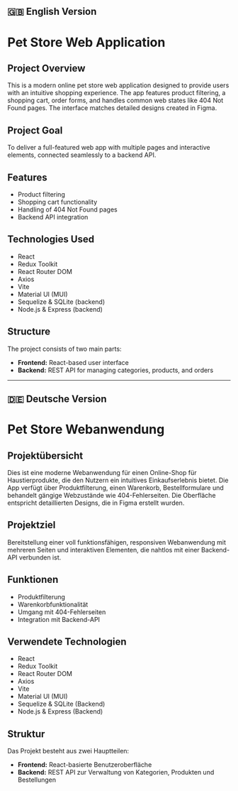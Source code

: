 ## 🇬🇧 English Version

# Pet Store Web Application

## Project Overview

This is a modern online pet store web application designed to provide users with an intuitive shopping experience. The app features product filtering, a shopping cart, order forms, and handles common web states like 404 Not Found pages. The interface matches detailed designs created in Figma.

## Project Goal

To deliver a full-featured web app with multiple pages and interactive elements, connected seamlessly to a backend API.

## Features

* Product filtering
* Shopping cart functionality
* Handling of 404 Not Found pages
* Backend API integration

## Technologies Used

* React
* Redux Toolkit
* React Router DOM
* Axios
* Vite
* Material UI (MUI)
* Sequelize & SQLite (backend)
* Node.js & Express (backend)

## Structure

The project consists of two main parts:

* **Frontend:** React-based user interface
* **Backend:** REST API for managing categories, products, and orders

---

## 🇩🇪 Deutsche Version

# Pet Store Webanwendung

## Projektübersicht

Dies ist eine moderne Webanwendung für einen Online-Shop für Haustierprodukte, die den Nutzern ein intuitives Einkaufserlebnis bietet. Die App verfügt über Produktfilterung, einen Warenkorb, Bestellformulare und behandelt gängige Webzustände wie 404-Fehlerseiten. Die Oberfläche entspricht detaillierten Designs, die in Figma erstellt wurden.

## Projektziel

Bereitstellung einer voll funktionsfähigen, responsiven Webanwendung mit mehreren Seiten und interaktiven Elementen, die nahtlos mit einer Backend-API verbunden ist.

## Funktionen

* Produktfilterung
* Warenkorbfunktionalität
* Umgang mit 404-Fehlerseiten
* Integration mit Backend-API

## Verwendete Technologien

* React
* Redux Toolkit
* React Router DOM
* Axios
* Vite
* Material UI (MUI)
* Sequelize & SQLite (Backend)
* Node.js & Express (Backend)

## Struktur

Das Projekt besteht aus zwei Hauptteilen:

* **Frontend:** React-basierte Benutzeroberfläche
* **Backend:** REST API zur Verwaltung von Kategorien, Produkten und Bestellungen
